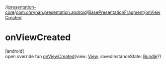 //[presentation-core](../../../index.md)/[com.chrynan.presentation.android](../index.md)/[BasePresentationFragment](index.md)/[onViewCreated](on-view-created.md)

# onViewCreated

[android]\
open override fun [onViewCreated](on-view-created.md)(view: [View](https://developer.android.com/reference/kotlin/android/view/View.html), savedInstanceState: [Bundle](https://developer.android.com/reference/kotlin/android/os/Bundle.html)?)
